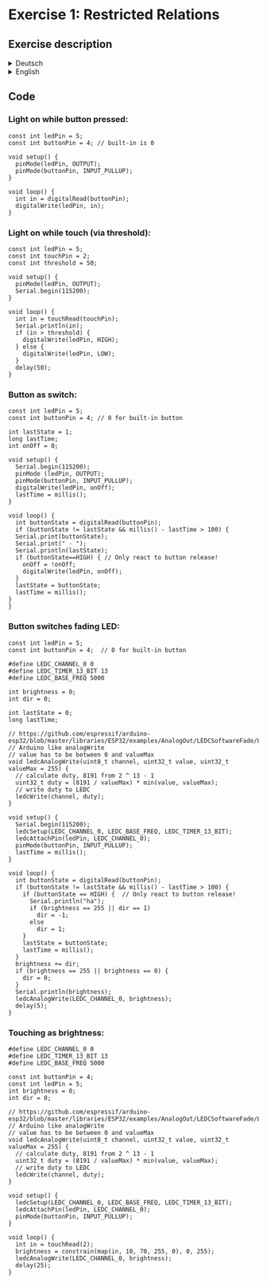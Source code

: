 # Exercise 1: Restricted Relations


## Exercise description
<details>
  <summary>Deutsch</summary>
Schließt einen Taster und eine LED an den ESP an, verbindet ein Kabel mit einem Touch-GPIO des Mikrocontrollers.

Führet eine Reihe von Experimenten durch, bei denen die LED durch den Knopf/Touch-GPIO beeinflusst wird:

Legt ein Ziel/Narrativ für die Interaktion fest: handelt es sich um ein minimalistisches Spiel (Action-Reaction, Timing, Wiederholung von Mustern, Touch the truck), einen Lichtschalter, ein rein ästhetisches Objekt, eine interaktive Kreatur?

Variiert dabei (einige) der folgenden Parameter:
- die Beziehung zwischen Aktion und Licht (an/aus, wenn gedrückt, gewechselt durch Knopfdruck, verblassen durch Knopfdruck, Helligkeit abhängig von der Berührung, teilweise zufälliges Verhalten, vollständig zufälliges Verhalten ...)
- das Timing von Aktion und Reaktion (synchron, verzögert, gemischt – z.B. Einschalten und zeitgesteuertes Ausblenden)
- welche anderen Parameter gibt es noch?

Probiert diese Interaktionen zusammen aus und beobachtet, wie sich die jeweilige Interaktion je nach den gewählten Parametern unterschiedlich anfühlt. Dokumentiert die Ergebnisse und entscheidet, welche Variante am besten zu dem gewählten Ziel/Narrativ passt. Der Schwerpunkt sollte auf dem Prozess und nicht auf dem Ziel liegen.
</details>

<details>
  <summary>English</summary>
Connect a button, a microcontroller and an LED, connect a cable to a touch-GPIO of the microcontroller (you may also connect the cable to some aluminum foil).

Perform a number of experiments in which the LED is affected by the button/touch sensor:

Set a goal/narrative for your interaction: is this a minimal game (reaction, timing, pattern repetition, touch the truck), a light switch, a purely aesthetic object, a creature you interact with?

Vary (some of) the following parameters:
- the relation between action and light (on/off while pressed, switched by action, fade by action, brightness depending on touch, partially random behavior, fully random behavior ...)
- the timing of action and reaction (synchronous, delayed, mixed — e.g. switch on and timed fade)
- what other parameters are there?

Try these interactions together and observe how the interaction feels differently depending on these choices. Document the results and decide which one is the best overall fit for your goal. The focus should be on the process and not the goal.
</details>


## Code
### Light on while button pressed:
```
const int ledPin = 5;
const int buttonPin = 4; // built-in is 0

void setup() {
  pinMode(ledPin, OUTPUT);
  pinMode(buttonPin, INPUT_PULLUP);
}

void loop() {
  int in = digitalRead(buttonPin);
  digitalWrite(ledPin, in);
}
```

### Light on while touch (via threshold):
```
const int ledPin = 5;
const int touchPin = 2;
const int threshold = 50;

void setup() {
  pinMode(ledPin, OUTPUT);
  Serial.begin(115200);
}

void loop() {
  int in = touchRead(touchPin);
  Serial.println(in);
  if (in > threshold) {
    digitalWrite(ledPin, HIGH);
  } else {
    digitalWrite(ledPin, LOW);
  }
  delay(50);
}
```

### Button as switch:
```
const int ledPin = 5;
const int buttonPin = 4; // 0 for built-in button

int lastState = 1;
long lastTime;
int onOff = 0;

void setup() {
  Serial.begin(115200);
  pinMode (ledPin, OUTPUT);
  pinMode(buttonPin, INPUT_PULLUP);
  digitalWrite(ledPin, onOff);
  lastTime = millis();
}

void loop() {
  int buttonState = digitalRead(buttonPin);
  if (buttonState != lastState && millis() - lastTime > 100) {
  Serial.print(buttonState);
  Serial.print(" - ");
  Serial.println(lastState);
  if (buttonState==HIGH) { // Only react to button release!
    onOff = !onOff;
    digitalWrite(ledPin, onOff);
  }
  lastState = buttonState;
  lastTime = millis();
}
}
```

### Button switches fading LED:

```
const int ledPin = 5;
const int buttonPin = 4;  // 0 for built-in button

#define LEDC_CHANNEL_0 0
#define LEDC_TIMER_13_BIT 13
#define LEDC_BASE_FREQ 5000

int brightness = 0;
int dir = 0;

int lastState = 0;
long lastTime;

// https://github.com/espressif/arduino-esp32/blob/master/libraries/ESP32/examples/AnalogOut/LEDCSoftwareFade/LEDCSoftwareFade.ino
// Arduino like analogWrite
// value has to be between 0 and valueMax
void ledcAnalogWrite(uint8_t channel, uint32_t value, uint32_t valueMax = 255) {
  // calculate duty, 8191 from 2 ^ 13 - 1
  uint32_t duty = (8191 / valueMax) * min(value, valueMax);
  // write duty to LEDC
  ledcWrite(channel, duty);
}

void setup() {
  Serial.begin(115200);
  ledcSetup(LEDC_CHANNEL_0, LEDC_BASE_FREQ, LEDC_TIMER_13_BIT);
  ledcAttachPin(ledPin, LEDC_CHANNEL_0);
  pinMode(buttonPin, INPUT_PULLUP);
  lastTime = millis();
}

void loop() {
  int buttonState = digitalRead(buttonPin);
  if (buttonState != lastState && millis() - lastTime > 100) {
    if (buttonState == HIGH) {  // Only react to button release!
      Serial.println("ha");
      if (brightness == 255 || dir == 1)
        dir = -1;
      else
        dir = 1;
    }
    lastState = buttonState;
    lastTime = millis();
  }
  brightness += dir;
  if (brightness == 255 || brightness == 0) {
    dir = 0;
  }
  Serial.println(brightness);
  ledcAnalogWrite(LEDC_CHANNEL_0, brightness);
  delay(5);
}
```

### Touching as brightness:

```
#define LEDC_CHANNEL_0 0
#define LEDC_TIMER_13_BIT 13
#define LEDC_BASE_FREQ 5000

const int buttonPin = 4;
const int ledPin = 5;
int brightness = 0;
int dir = 0;

// https://github.com/espressif/arduino-esp32/blob/master/libraries/ESP32/examples/AnalogOut/LEDCSoftwareFade/LEDCSoftwareFade.ino
// Arduino like analogWrite
// value has to be between 0 and valueMax
void ledcAnalogWrite(uint8_t channel, uint32_t value, uint32_t valueMax = 255) {
  // calculate duty, 8191 from 2 ^ 13 - 1
  uint32_t duty = (8191 / valueMax) * min(value, valueMax);
  // write duty to LEDC
  ledcWrite(channel, duty);
}

void setup() {
  ledcSetup(LEDC_CHANNEL_0, LEDC_BASE_FREQ, LEDC_TIMER_13_BIT);
  ledcAttachPin(ledPin, LEDC_CHANNEL_0);
  pinMode(buttonPin, INPUT_PULLUP);
}

void loop() {
  int in = touchRead(2);
  brightness = constrain(map(in, 10, 70, 255, 0), 0, 255);
  ledcAnalogWrite(LEDC_CHANNEL_0, brightness);
  delay(25);
}
```







